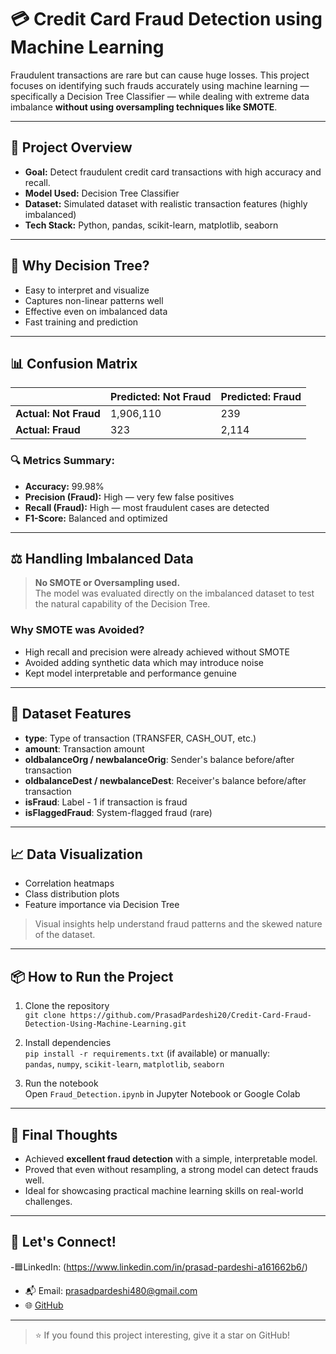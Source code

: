 # 💳 Credit Card Fraud Detection using Machine Learning

Fraudulent transactions are rare but can cause huge losses. This project focuses on identifying such frauds accurately using machine learning — specifically a Decision Tree Classifier — while dealing with extreme data imbalance **without using oversampling techniques like SMOTE**.

---

## 📁 Project Overview

- **Goal:** Detect fraudulent credit card transactions with high accuracy and recall.
- **Model Used:** Decision Tree Classifier
- **Dataset:** Simulated dataset with realistic transaction features (highly imbalanced)
- **Tech Stack:** Python, pandas, scikit-learn, matplotlib, seaborn

---

## 🧠 Why Decision Tree?

- Easy to interpret and visualize
- Captures non-linear patterns well
- Effective even on imbalanced data
- Fast training and prediction

---

## 📊 Confusion Matrix

|                             | Predicted: Not Fraud | Predicted: Fraud |
|-----------------------------|----------------------|------------------|
| **Actual: Not Fraud**       | 1,906,110            | 239              |
| **Actual: Fraud**           | 323                  | 2,114            |

### 🔍 Metrics Summary:
- **Accuracy:** 99.98%
- **Precision (Fraud):** High — very few false positives
- **Recall (Fraud):** High — most fraudulent cases are detected
- **F1-Score:** Balanced and optimized

---

## ⚖️ Handling Imbalanced Data

> **No SMOTE or Oversampling used.**  
> The model was evaluated directly on the imbalanced dataset to test the natural capability of the Decision Tree.

### Why SMOTE was Avoided?
- High recall and precision were already achieved without SMOTE
- Avoided adding synthetic data which may introduce noise
- Kept model interpretable and performance genuine

---

## 📌 Dataset Features

- **type**: Type of transaction (TRANSFER, CASH_OUT, etc.)
- **amount**: Transaction amount
- **oldbalanceOrg / newbalanceOrig**: Sender's balance before/after transaction
- **oldbalanceDest / newbalanceDest**: Receiver's balance before/after transaction
- **isFraud**: Label - 1 if transaction is fraud
- **isFlaggedFraud**: System-flagged fraud (rare)

---

## 📈 Data Visualization

- Correlation heatmaps
- Class distribution plots
- Feature importance via Decision Tree

> Visual insights help understand fraud patterns and the skewed nature of the dataset.

---

## 📦 How to Run the Project

1. Clone the repository  
   `git clone https://github.com/PrasadPardeshi20/Credit-Card-Fraud-Detection-Using-Machine-Learning.git`

2. Install dependencies  
   `pip install -r requirements.txt` (if available) or manually:  
   `pandas`, `numpy`, `scikit-learn`, `matplotlib`, `seaborn`

3. Run the notebook  
   Open `Fraud_Detection.ipynb` in Jupyter Notebook or Google Colab

---

## 🏁 Final Thoughts

- Achieved **excellent fraud detection** with a simple, interpretable model.
- Proved that even without resampling, a strong model can detect frauds well.
- Ideal for showcasing practical machine learning skills on real-world challenges.

---

## 🤝 Let's Connect!

-🟦LinkedIn:
(https://www.linkedin.com/in/prasad-pardeshi-a161662b6/)
- 📬 Email: prasadpardeshi480@gmail.com
- 🌐 [GitHub](https://github.com/PrasadPardeshi20)

---

> ⭐ If you found this project interesting, give it a star on GitHub!
